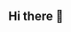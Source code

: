 ## Hi there 👋

<!--
**murilomurilocarreira/murilomurilocarreira** is a ✨ _special_ ✨ repository because its `README.md` (this file) appears on your GitHub profile.

Here are some ideas to get you started:

- 🔭 Meu nome é Murilo
- 🌱 Estou começãndo na programação
-Em breve programador...
-

